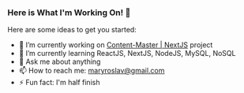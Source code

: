### Here is What I'm Working On! 👋


Here are some ideas to get you started:

- 🔭 I’m currently working on [Content-Master | NextJS](https://github.com/maryaroslav/Content-Master-nextjs) project
- 🌱 I’m currently learning ReactJS, NextJS, NodeJS, MySQL, NoSQL
- 💬 Ask me about anything
- 📫 How to reach me: [maryroslav@gmail.com](mailto:maryroslav@gmail.com)
- ⚡ Fun fact: I'm half finish

